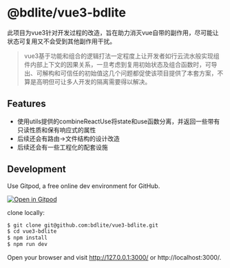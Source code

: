 # @bdlite/vue3-bdlite

此项目为vue3针对开发过程的改造，旨在助力消灭vue自带的副作用，尽可能让状态可复用又不会受到其他副作用干扰。

>vue3基于功能和组合的逻辑打法一定程度上让开发者如行云流水般实现组件内部上下文的因果关系，一旦考虑到复用初始状态及组合函数时，可导出、可解构和可信任的初始值这几个问题都促使该项目提供了本套方案，不算是高明但可让多人开发的隔离需要得以解决。


## Features

- 使用utils提供的combineReactUse将state和use函数分离，并返回一些带有只读性质和保有响应式的属性
- 后续还会有路由->文件结构的设计改造
- 后续还会有一些工程化的配套设施

## Development

Use Gitpod, a free online dev environment for GitHub.

[![Open in Gitpod](https://gitpod.io/button/open-in-gitpod.svg)](https://gitpod.io/#https://github.com/bdlite/vue3-bdlite)

clone locally:

```bash
$ git clone git@github.com:bdlite/vue3-bdlite.git
$ cd vue3-bdlite
$ npm install
$ npm run dev
```

Open your browser and visit http://127.0.0.1:3000/ or http://localhost:3000/.
